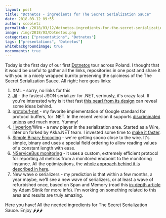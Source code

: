 ```yaml
---
layout: post
title: "Dotnetos - ingredients for The Secret Serialization Sauce"
date: 2018-03-12 09:55
author: scooletz
permalink: /2018/03/12/dotnetos-ingredients-for-the-secret-serialization-sauce/
image: /img/2018/03/Dotnetos.png
categories: ["presentations", "Dotnetos"]
tags: ["presentations", "Dotnetos"]
whitebackgroundimage: true
nocomments: true
---
```


Today is the first day of our first [Dotnetos](http://dotnetos.org) tour across Poland. I thought that it would be useful to gather all the links, repositories in one post and share it with you in a nicely wrapped burrito preserving the spiciness of the The Secret Serialization Sauce. All right: here goes links:

1. XML - sorry, no links for this
1. [Jil](https://github.com/kevin-montrose/Jil) - the fastest JSON serializer for .NET, seriously, it's crazy fast. If you're interested why is it that fast [this pearl from its design](http://blog.scooletz.com/2018/02/05/pearls-jil-primitive-serialization/) can reveal some ideas behind.
1. [protobuf-net](https://github.com/mgravell/protobuf-net) - my favorite implementation of Google standard for protocol buffers, for .NET. In the recent version it supports [discriminated unions](http://blog.scooletz.com/2018/01/25/pearls-the-protobufs-discriminated-union/) and much more. Yummy!
1. [Hyperion](https://github.com/akkadotnet/Hyperion)/Wire - a new player in the serialization area. Started as a Wire, later on forked by Akka.NET team. I invested some time to [make it faster](http://blog.scooletz.com/2016/08/09/wire-improvements/).
1. [Simple Binary Encoding](https://github.com/real-logic/simple-binary-encoding) - we're getting soooo close to the wire. It's simple, binary and uses a special field ordering to allow reading values of a constant length with ease.
1. [NServiceBus monitoring](http://go.particular.net/monitor) - it uses a custom, extremely efficient protocol for reporting all metrics from a monitored endpoint to the monitoring instance. All the optimizations, the [whole approach behind it is described in here](http://blog.scooletz.com/2018/02/26/pearls-the-protocol-for-monitoring-nservicebus/).
1. New wave o serializers - my prediction is that within a few months, a year maybe, we'll see a new wave of serializers, or at least a wave of refurbished once, based on Span and Memory (read this [in-depth article](http://adamsitnik.com/Span/) by Adam Sitnik for more info). I'm working on something related to this area and results are truly amazing.

Here you have! All the needed ingredients for The Secret Serialization Sauce. Enjoy 🌶🌶🌶
